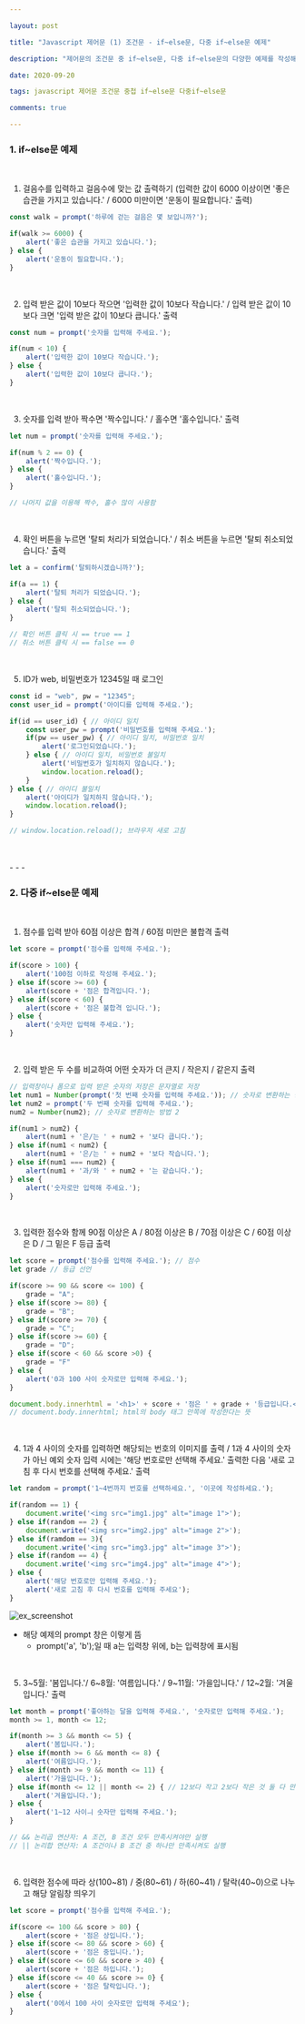 ```yaml
---

layout: post

title: "Javascript 제어문 (1) 조건문 - if~else문, 다중 if~else문 예제"

description: "제어문의 조건문 중 if~else문, 다중 if~else문의 다양한 예제를 작성해 보자"

date: 2020-09-20

tags: javascript 제어문 조건문 중첩 if~else문 다중if~else문

comments: true

---
```


### **1. if~else문 예제**
<br/>

1) 걸음수를 입력하고 걸음수에 맞는 값 출력하기 (입력한 값이 6000 이상이면 '좋은 습관을 가지고 있습니다.' / 6000 미만이면 '운동이 필요합니다.' 출력)

```js
const walk = prompt('하루에 걷는 걸음은 몇 보입니까?');

if(walk >= 6000) {
	alert('좋은 습관을 가지고 있습니다.');
} else {
	alert('운동이 필요합니다.');
}
```

<br/>

2) 입력 받은 값이 10보다 작으면 '입력한 값이 10보다 작습니다.' / 입력 받은 값이 10보다 크면 '입력 받은 값이 10보다 큽니다.' 출력

```js
const num = prompt('숫자를 입력해 주세요.');

if(num < 10) {
	alert('입력한 값이 10보다 작습니다.');
} else {
	alert('입력한 값이 10보다 큽니다.');
}
```

<br/>

3) 숫자를 입력 받아 짝수면 '짝수입니다.' / 홀수면 '홀수입니다.' 출력

```js
let num = prompt('숫자를 입력해 주세요.');

if(num % 2 == 0) {
	alert('짝수입니다.');
} else {
	alert('홀수입니다.');
}

// 나머지 값을 이용해 짝수, 홀수 많이 사용함
```

<br/>

4) 확인 버튼을 누르면 '탈퇴 처리가 되었습니다.' / 취소 버튼을 누르면 '탈퇴 취소되었습니다.' 출력

```js
let a = confirm('탈퇴하시겠습니까?');

if(a == 1) {
	alert('탈퇴 처리가 되었습니다.');
} else {
	alert('탈퇴 취소되었습니다.');
}

// 확인 버튼 클릭 시 == true == 1
// 취소 버튼 클릭 시 == false == 0
```

<br/>

5) ID가 web, 비밀번호가 12345일 때 로그인

```js
const id = "web", pw = "12345";
const user_id = prompt('아이디를 입력해 주세요.');

if(id == user_id) { // 아이디 일치
	const user_pw = prompt('비밀번호를 입력해 주세요.');
    if(pw == user_pw) { // 아이디 일치, 비밀번호 일치
    	alert('로그인되었습니다.');
    } else { // 아이디 일치, 비밀번호 불일치
    	alert('비밀번호가 일치하지 않습니다.');
        window.location.reload();
    }
} else { // 아이디 불일치
	alert('아이디가 일치하지 않습니다.');
    window.location.reload();
}

// window.location.reload(); 브라우저 새로 고침
```

<br/>
<br/>
- - -
<br/>

### **2. 다중 if~else문 예제**
<br/>

1) 점수를 입력 받아 60점 이상은 합격 / 60점 미만은 불합격 출력

```js
let score = prompt('점수를 입력해 주세요.');

if(score > 100) {
	alert('100점 이하로 작성해 주세요.');
} else if(score >= 60) {
	alert(score + '점은 합격입니다.');
} else if(score < 60) {
	alert(score + '점은 불합격 입니다.');
} else {
	alert('숫자만 입력해 주세요.');
}
```

<br/>

2) 입력 받은 두 수를 비교하여 어떤 숫자가 더 큰지 / 작은지 / 같은지 출력

```js
// 입력창이나 폼으로 입력 받은 숫자의 저장은 문자열로 저장
let num1 = Number(prompt('첫 번째 숫자를 입력해 주세요.')); // 숫자로 변환하는 방법 1
let num2 = prompt('두 번째 숫자를 입력해 주세요.');
num2 = Number(num2); // 숫자로 변환하는 방법 2

if(num1 > num2) {
	alert(num1 + '은/는 ' + num2 + '보다 큽니다.');
} else if(num1 < num2) {
	alert(num1 + '은/는 ' + num2 + '보다 작습니다.');
} else if(num1 === num2) {
	alert(num1 + '과/와 ' + num2 + '는 같습니다.');
} else {
	alert('숫자로만 입력해 주세요.');
}
```

<br/>

3) 입력한 점수와 함께 90점 이상은 A / 80점 이상은 B / 70점 이상은 C / 60점 이상은 D / 그 밑은 F 등급 출력

```js
let score = prompt('점수를 입력해 주세요.'); // 점수
let grade // 등급 선언

if(score >= 90 && score <= 100) {
	grade = "A";
} else if(score >= 80) {
	grade = "B";
} else if(score >= 70) {
	grade = "C";
} else if(score >= 60) {
	grade = "D";
} else if(score < 60 && score >0) {
	grade = "F"
} else {
	alert('0과 100 사이 숫자로만 입력해 주세요.');
}

document.body.innerhtml = '<h1>' + score + '점은 ' + grade + '등급입니다.</h1>';
// document.body.innerhtml; html의 body 태그 안쪽에 작성한다는 뜻
```

<br/>

4) 1과 4 사이의 숫자를 입력하면 해당되는 번호의 이미지를 출력 / 1과 4 사이의 숫자가 아닌 예외 숫자 입력 시에는 '해당 번호로만 선택해 주세요.' 출력한 다음 '새로 고침 후 다시 번호를 선택해 주세요.' 출력

```js
let random = prompt('1~4번까지 번호를 선택하세요.', '이곳에 작성하세요.');

if(random == 1) {
	document.write('<img src="img1.jpg" alt="image 1">');
} else if(random == 2) {
	document.write('<img src="img2.jpg" alt="image 2">');
} else if(ramdom == 3){
	document.write('<img src="img3.jpg" alt="image 3">');
} else if(random == 4) {
	document.write('<img src="img4.jpg" alt="image 4">');
} else {
	alert('해당 번호로만 입력해 주세요.');
    alert('새로 고침 후 다시 번호를 입력해 주세요');
}
```

![ex_screenshot](https://img1.daumcdn.net/thumb/R1280x0/?scode=mtistory2&fname=https%3A%2F%2Fblog.kakaocdn.net%2Fdn%2FRe9Uo%2FbtqI6N4P4ye%2F7shglXYuXkXVlM1dAb9bPK%2Fimg.png)

- 해당 예제의 prompt 창은 이렇게 뜸
	- prompt('a', 'b');일 때 a는 입력창 위에, b는 입력창에 표시됨

<br/>

5) 3~5월: '봄입니다.'/ 6~8월: '여름입니다.' / 9~11월: '가을입니다.' / 12~2월: '겨울입니다.' 출력

```js
let month = prompt('좋아하는 달을 입력해 주세요.', '숫자로만 입력해 주세요.');
month >= 1, month <= 12;

if(month >= 3 && month <= 5) {
	alert('봄입니다.');
} else if(month >= 6 && month <= 8) {
	alert('여름입니다.');
} else if(month >= 9 && month <= 11) {
	alert('가을입니다.');
} else if(month <= 12 || month <= 2) { // 12보다 작고 2보다 작은 것 둘 다 만족시키면 값은 1밖에 없으므로 둘 중 하나만 만족시키는 걸로 해야 함
	alert('겨울입니다.');
} else {
	alert('1~12 사이ㅢ 숫자만 입력해 주세요.');
}

// && 논리곱 연산자: A 조건, B 조건 모두 만족시켜야만 실행
// || 논리합 연산자: A 조건이나 B 조건 중 하나만 만족시켜도 실행
```

<br/>

6) 입력한 점수에 따라 상(100~81) / 중(80~61) / 하(60~41) / 탈락(40~0)으로 나누고 해당 알림창 띄우기

```js
let score = prompt('점수를 입력해 주세요.');

if(score <= 100 && score > 80) {
	alert(score + '점은 상입니다.');
} else if(score <= 80 && score > 60) {
	alert(score + '점은 중입니다.');
} else if(score <= 60 && score > 40) {
	alert(score + '점은 하입니다.');
} else if(score <= 40 && score >= 0} {
	alert(score + '점은 탈락입니다.');
} else {
	alert('0에서 100 사이 숫자로만 입력해 주세요');
}
```